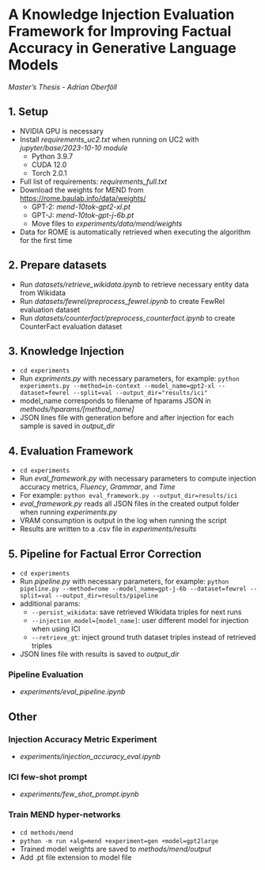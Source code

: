 # A Knowledge Injection Evaluation Framework for Improving Factual Accuracy in Generative Language Models
*Master’s Thesis - Adrian Oberföll*

## 1. Setup
- NVIDIA GPU is necessary
- Install *requirements_uc2.txt* when running on UC2 with *jupyter/base/2023-10-10 module*
    - Python 3.9.7
    - CUDA 12.0
    - Torch 2.0.1
- Full list of requirements: *requirements_full.txt*
- Download the weights for MEND from https://rome.baulab.info/data/weights/
    - GPT-2: *mend-10tok-gpt2-xl.pt*
    - GPT-J: *mend-10tok-gpt-j-6b.pt*
    - Move files to *experiments/data/mend/weights*
- Data for ROME is automatically retrieved when executing the algorithm for the first time

## 2. Prepare datasets
- Run *datasets/retrieve_wikidata.ipynb* to retrieve necessary entity data from Wikidata
- Run *datasets/fewrel/preprocess_fewrel.ipynb* to create FewRel evaluation dataset
- Run *datasets/counterfact/preprocess_counterfact.ipynb* to create CounterFact evaluation dataset

## 3. Knowledge Injection
- ``cd experiments``
- Run *expriments.py* with necessary parameters, for example:
``python experiments.py --method=in-context --model_name=gpt2-xl --dataset=fewrel --split=val --output_dir="results/ici"``
- model_name corresponds to filename of hparams JSON in *methods/hparams/[method_name]*
- JSON lines file with generation before and after injection for each sample is saved in *output_dir*

## 4. Evaluation Framework
- ``cd experiments``
- Run *eval_framework.py* with necessary parameters to compute injection accuracy metrics, *Fluency*, *Grammar*, and *Time*
- For example: ``python eval_framework.py --output_dir=results/ici``
- *eval_framework.py* reads all JSON files in the created output folder when running *experiments.py*
- VRAM consumption is output in the log when running the script
- Results are written to a .csv file in *experiments/results*

## 5. Pipeline for Factual Error Correction
- ``cd experiments``
- Run *pipeline.py* with necessary parameters, for example: ``python pipeline.py --method=rome --model_name=gpt-j-6b --dataset=fewrel --split=val --output_dir=results/pipeline``
- additional params:
    - ``--persist_wikidata``: save retrieved Wikidata triples for next runs
    - ``--injection_model=[model_name]``: user different model for injection when using ICI
    - ``--retrieve_gt``: inject ground truth dataset triples instead of retrieved triples
- JSON lines file with results is saved to *output_dir*

### Pipeline Evaluation
- *experiments/eval_pipeline.ipynb*

## Other
### Injection Accuracy Metric Experiment
- *experiments/injection_accuracy_eval.ipynb*

### ICI few-shot prompt
- *experiments/few_shot_prompt.ipynb*

### Train MEND hyper-networks
- ``cd methods/mend``
- ``python -m run +alg=mend +experiment=gen +model=gpt2large``
- Trained model weights are saved to *methods/mend/output*
- Add .pt file extension to model file
